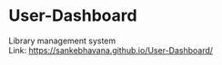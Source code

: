 # User-Dashboard
Library management system<br>
Link: https://sankebhavana.github.io/User-Dashboard/
